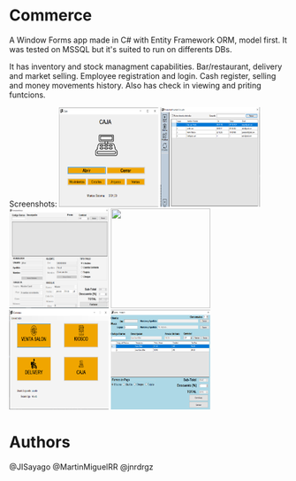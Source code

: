 # Commerce

A Window Forms app made in C# with Entity Framework ORM, model first. It was tested on MSSQL but it's suited to run on differents DBs.

It has inventory and stock managment capabilities. Bar/restaurant, delivery and market selling. Employee registration and login. Cash register, selling and money movements history. Also has check in viewing and priting funtcions.  


Screenshots:
<img src="readme_imgs/fcaja.png" width="180" height="180">
<img src="readme_imgs/fconsulta.png" width="180" height="180">
<img src="readme_imgs/fkiosco.png" width="180" height="180">
<img src="readme_imgs/fmesa.png" width="180" height="180">
<img src="readme_imgs/fprinc.png" width="180" height="180">
<img src="readme_imgs/fventasal.png" width="180" height="180">

# Authors
@JISayago
@MartinMiguelRR
@jnrdrgz